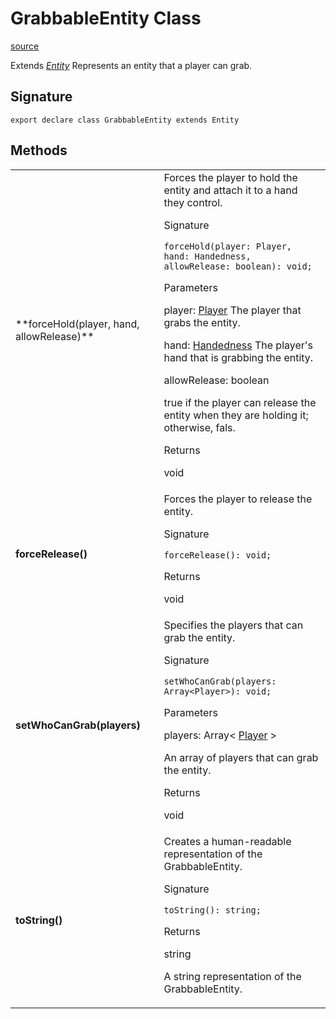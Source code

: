 # GrabbableEntity Class

[source](https://developers.meta.com/horizon-worlds/reference/2.0.0/core_grabbableentity)

Extends *[Entity](/horizon-worlds/reference/2.0.0/core_entity)* Represents an entity that a player can grab.

## Signature

```
export declare class GrabbableEntity extends Entity
```

## Methods

<table>
  <tbody>
    <tr>
      <td>**forceHold(player, hand, allowRelease)**</td>
      <td>Forces the player to hold the entity and attach it to a hand they control.

Signature

```
forceHold(player: Player, hand: Handedness, allowRelease: boolean): void;
```

Parameters

player: [Player](/horizon-worlds/reference/2.0.0/core_player) The player that grabs the entity.

hand: [Handedness](/horizon-worlds/reference/2.0.0/core_handedness) The player's hand that is grabbing the entity.

allowRelease: boolean

true if the player can release the entity when they are holding it; otherwise, fals.

Returns

void</td>
    </tr>
    <tr>
      <td>**forceRelease()**</td>
      <td>Forces the player to release the entity.

Signature

```
forceRelease(): void;
```

Returns

void</td>
    </tr>
    <tr>
      <td>**setWhoCanGrab(players)**</td>
      <td>Specifies the players that can grab the entity.

Signature

```
setWhoCanGrab(players: Array<Player>): void;
```

Parameters

players: Array< [Player](/horizon-worlds/reference/2.0.0/core_player) >

An array of players that can grab the entity.

Returns

void</td>
    </tr>
    <tr>
      <td>**toString()**</td>
      <td>Creates a human-readable representation of the GrabbableEntity.

Signature

```
toString(): string;
```

Returns

string

A string representation of the GrabbableEntity.</td>
    </tr>
  </tbody>
</table>